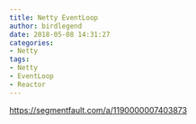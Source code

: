 ```yaml
---
title: Netty EventLoop
author: birdlegend
date: 2018-05-08 14:31:27
categories:
- Netty
tags:
- Netty
- EventLoop 
- Reactor
---
```

https://segmentfault.com/a/1190000007403873